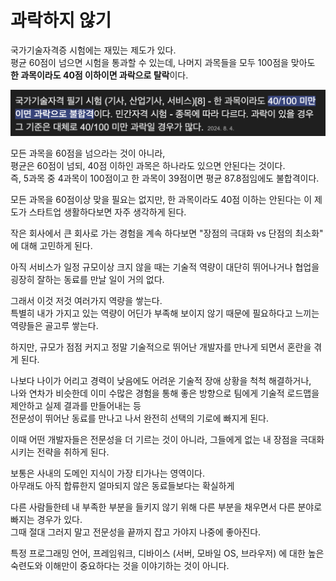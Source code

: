 # 과락하지 않기

국가기술자격증 시험에는 재밌는 제도가 있다.  
평균 60점이 넘으면 시험을 통과할 수 있는데, 나머지 과목들을 모두 100점을 맞아도 **한 과목이라도 40점 이하이면 과락으로 탈락**이다.

![1](./images/1.png)

모든 과목을 60점을 넘으라는 것이 아니라,  
평균은 60점이 넘되, 40점 이하인 과목은 하나라도 있으면 안된다는 것이다.  
즉, 5과목 중 4과목이 100점이고 한 과목이 39점이면 평균 87.8점임에도 불합격이다.  
  
모든 과목을 60점이상 맞을 필요는 없지만, 한 과목이라도 40점 이하는 안된다는 이 제도가 스타트업 생활하다보면 자주 생각하게 된다.  
  
작은 회사에서 큰 회사로 가는 경험을 계속 하다보면 "장점의 극대화 vs 단점의 최소화" 에 대해 고민하게 된다.  
  
아직 서비스가 일정 규모이상 크지 않을 때는 기술적 역량이 대단히 뛰어나거나 협업을 굉장히 잘하는 동료를 만날 일이 거의 없다.  
  
그래서 이것 저것 여러가지 역량을 쌓는다.  
특별히 내가 가지고 있는 역량이 어딘가 부족해 보이지 않기 때문에 필요하다고 느끼는 역량들은 골고루 쌓는다.  
  
하지만, 규모가 점점 커지고 정말 기술적으로 뛰어난 개발자를 만나게 되면서 혼란을 겪게 된다.  
  
나보다 나이가 어리고 경력이 낮음에도 어려운 기술적 장애 상황을 척척 해결하거나,  
나와 연차가 비슷한데 이미 수많은 경험을 통해 좋은 방향으로 팀에게 기술적 로드맵을 제안하고 실제 결과를 만들어내는 등  
전문성이 뛰어난 동료를 만나고 나서 완전히 선택의 기로에 빠지게 된다.  
  
이때 어떤 개발자들은 전문성을 더 기르는 것이 아니라, 그들에게 없는 내 장점을 극대화시키는 전략을 취하게 된다.  
  
보통은 사내의 도메인 지식이 가장 티가나는 영역이다.  
아무래도 아직 합류한지 얼마되지 않은 동료들보다는 확실하게


다른 사람들한테 내 부족한 부분을 들키지 않기 위해 다른 부분을 채우면서 다른 분야로 빠지는 경우가 있다.  
그때 절대 그러지 말고 전문성을 끝까지 잡고 가야지 나중에 좋아진다.

특정 프로그래밍 언어, 프레임워크, 디바이스 (서버, 모바일 OS, 브라우저) 에 대한 높은 숙련도와 이해만이 중요하다는 것을 이야기하는 것이 아니다.  


